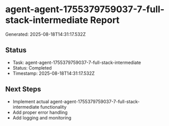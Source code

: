 # agent-agent-1755379759037-7-full-stack-intermediate Report

Generated: 2025-08-18T14:31:17.532Z

## Status
- Task: agent-agent-1755379759037-7-full-stack-intermediate
- Status: Completed
- Timestamp: 2025-08-18T14:31:17.532Z

## Next Steps
- Implement actual agent-agent-1755379759037-7-full-stack-intermediate functionality
- Add proper error handling
- Add logging and monitoring
